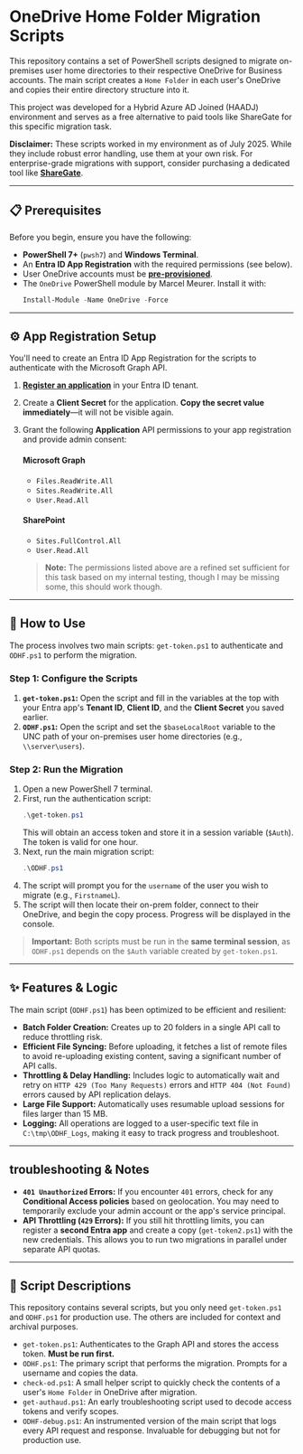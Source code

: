 # OneDrive Home Folder Migration Scripts

This repository contains a set of PowerShell scripts designed to migrate on-premises user home directories to their respective OneDrive for Business accounts. The main script creates a `Home Folder` in each user's OneDrive and copies their entire directory structure into it.

This project was developed for a Hybrid Azure AD Joined (HAADJ) environment and serves as a free alternative to paid tools like ShareGate for this specific migration task.

**Disclaimer:** These scripts worked in my environment as of July 2025. While they include robust error handling, use them at your own risk. For enterprise-grade migrations with support, consider purchasing a dedicated tool like **[ShareGate](https://sharegate.com/)**.

-----

## 📋 Prerequisites

Before you begin, ensure you have the following:

  * **PowerShell 7+** (`pwsh7`) and **Windows Terminal**.
  * An **Entra ID App Registration** with the required permissions (see below).
  * User OneDrive accounts must be **[pre-provisioned](https://learn.microsoft.com/en-us/sharepoint/pre-provision-accounts)**.
  * The `OneDrive` PowerShell module by Marcel Meurer. Install it with:
    ```powershell
    Install-Module -Name OneDrive -Force
    ```

-----

## ⚙️ App Registration Setup

You'll need to create an Entra ID App Registration for the scripts to authenticate with the Microsoft Graph API.

1.  **[Register an application](https://learn.microsoft.com/en-us/entra/identity-platform/quickstart-register-app)** in your Entra ID tenant.

2.  Create a **Client Secret** for the application. **Copy the secret value immediately**—it will not be visible again.

3.  Grant the following **Application** API permissions to your app registration and provide admin consent:

    #### Microsoft Graph

      * `Files.ReadWrite.All`
      * `Sites.ReadWrite.All`
      * `User.Read.All`

    #### SharePoint

      * `Sites.FullControl.All`
      * `User.Read.All`

    > **Note:** The permissions listed above are a refined set sufficient for this task based on my internal testing, though I may be missing some, this should work though.

-----

## 🚀 How to Use

The process involves two main scripts: `get-token.ps1` to authenticate and `ODHF.ps1` to perform the migration.

### Step 1: Configure the Scripts

1.  **`get-token.ps1`:** Open the script and fill in the variables at the top with your Entra app's **Tenant ID**, **Client ID**, and the **Client Secret** you saved earlier.
2.  **`ODHF.ps1`:** Open the script and set the `$baseLocalRoot` variable to the UNC path of your on-premises user home directories (e.g., `\\server\users`).

### Step 2: Run the Migration

1.  Open a new PowerShell 7 terminal.
2.  First, run the authentication script:
    ```powershell
    .\get-token.ps1
    ```
    This will obtain an access token and store it in a session variable (`$Auth`). The token is valid for one hour.
3.  Next, run the main migration script:
    ```powershell
    .\ODHF.ps1
    ```
4.  The script will prompt you for the `username` of the user you wish to migrate (e.g., `FirstnameL`).
5.  The script will then locate their on-prem folder, connect to their OneDrive, and begin the copy process. Progress will be displayed in the console.

> **Important:** Both scripts must be run in the **same terminal session**, as `ODHF.ps1` depends on the `$Auth` variable created by `get-token.ps1`.

-----

## ✨ Features & Logic

The main script (`ODHF.ps1`) has been optimized to be efficient and resilient:

  * **Batch Folder Creation:** Creates up to 20 folders in a single API call to reduce throttling risk.
  * **Efficient File Syncing:** Before uploading, it fetches a list of remote files to avoid re-uploading existing content, saving a significant number of API calls.
  * **Throttling & Delay Handling:** Includes logic to automatically wait and retry on `HTTP 429 (Too Many Requests)` errors and `HTTP 404 (Not Found)` errors caused by API replication delays.
  * **Large File Support:** Automatically uses resumable upload sessions for files larger than 15 MB.
  * **Logging:** All operations are logged to a user-specific text file in `C:\tmp\ODHF_Logs`, making it easy to track progress and troubleshoot.

-----

## troubleshooting & Notes

  * **`401 Unauthorized` Errors:** If you encounter `401` errors, check for any **Conditional Access policies** based on geolocation. You may need to temporarily exclude your admin account or the app's service principal.
  * **API Throttling (`429` Errors):** If you still hit throttling limits, you can register a **second Entra app** and create a copy (`get-token2.ps1`) with the new credentials. This allows you to run two migrations in parallel under separate API quotas.

-----

## 📂 Script Descriptions

This repository contains several scripts, but you only need `get-token.ps1` and `ODHF.ps1` for production use. The others are included for context and archival purposes.

  * `get-token.ps1`: Authenticates to the Graph API and stores the access token. **Must be run first.**
  * `ODHF.ps1`: The primary script that performs the migration. Prompts for a username and copies the data.
  * `check-od.ps1`: A small helper script to quickly check the contents of a user's `Home Folder` in OneDrive after migration.
  * `get-authaud.ps1`: An early troubleshooting script used to decode access tokens and verify scopes.
  * `ODHF-debug.ps1`: An instrumented version of the main script that logs every API request and response. Invaluable for debugging but not for production use.
